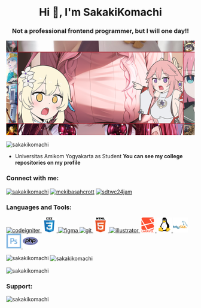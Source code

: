<h1 align="center">Hi 👋, I'm SakakiKomachi</h1>
<h3 align="center">Not a professional frontend programmer, but I will one day!!</h3>

![logo](https://github.com/SakakiKomachi/profile/blob/main/template%20jadi.png)

<p align="left"> <img src="https://komarev.com/ghpvc/?username=sakakikomachi&label=Profile%20views&color=0e75b6&style=flat" alt="sakakikomachi" /> </p>

- Universitas Amikom Yogyakarta as Student **You can see my college repositories on my profile**

<h3 align="left">Connect with me:</h3>
<p align="left">
<a href="https://twitter.com/sakakikomachi" target="blank"><img align="center" src="https://raw.githubusercontent.com/rahuldkjain/github-profile-readme-generator/master/src/images/icons/Social/twitter.svg" alt="sakakikomachi" height="30" width="40" /></a>
<a href="https://fb.com/mekibasahcrott" target="blank"><img align="center" src="https://raw.githubusercontent.com/rahuldkjain/github-profile-readme-generator/master/src/images/icons/Social/facebook.svg" alt="mekibasahcrott" height="30" width="40" /></a>
<a href="https://instagram.com/sdtwc24jam" target="blank"><img align="center" src="https://raw.githubusercontent.com/rahuldkjain/github-profile-readme-generator/master/src/images/icons/Social/instagram.svg" alt="sdtwc24jam" height="30" width="40" /></a>
</p>

<h3 align="left">Languages and Tools:</h3>
<p align="left"> <a href="https://codeigniter.com" target="_blank" rel="noreferrer"> <img src="https://cdn.worldvectorlogo.com/logos/codeigniter.svg" alt="codeigniter" width="40" height="40"/> </a> <a href="https://www.w3schools.com/css/" target="_blank" rel="noreferrer"> <img src="https://raw.githubusercontent.com/devicons/devicon/master/icons/css3/css3-original-wordmark.svg" alt="css3" width="40" height="40"/> </a> <a href="https://www.figma.com/" target="_blank" rel="noreferrer"> <img src="https://www.vectorlogo.zone/logos/figma/figma-icon.svg" alt="figma" width="40" height="40"/> </a> <a href="https://git-scm.com/" target="_blank" rel="noreferrer"> <img src="https://www.vectorlogo.zone/logos/git-scm/git-scm-icon.svg" alt="git" width="40" height="40"/> </a> <a href="https://www.w3.org/html/" target="_blank" rel="noreferrer"> <img src="https://raw.githubusercontent.com/devicons/devicon/master/icons/html5/html5-original-wordmark.svg" alt="html5" width="40" height="40"/> </a> <a href="https://www.adobe.com/in/products/illustrator.html" target="_blank" rel="noreferrer"> <img src="https://www.vectorlogo.zone/logos/adobe_illustrator/adobe_illustrator-icon.svg" alt="illustrator" width="40" height="40"/> </a> <a href="https://laravel.com/" target="_blank" rel="noreferrer"> <img src="https://raw.githubusercontent.com/devicons/devicon/master/icons/laravel/laravel-plain-wordmark.svg" alt="laravel" width="40" height="40"/> </a> <a href="https://www.linux.org/" target="_blank" rel="noreferrer"> <img src="https://raw.githubusercontent.com/devicons/devicon/master/icons/linux/linux-original.svg" alt="linux" width="40" height="40"/> </a> <a href="https://www.mysql.com/" target="_blank" rel="noreferrer"> <img src="https://raw.githubusercontent.com/devicons/devicon/master/icons/mysql/mysql-original-wordmark.svg" alt="mysql" width="40" height="40"/> </a> <a href="https://www.photoshop.com/en" target="_blank" rel="noreferrer"> <img src="https://raw.githubusercontent.com/devicons/devicon/master/icons/photoshop/photoshop-line.svg"
 alt="photoshop" width="40" height="40"/> </a> <a href="https://www.php.net" target="_blank" rel="noreferrer"> <img src="https://raw.githubusercontent.com/devicons/devicon/master/icons/php/php-original.svg" alt="php" width="40" height="40"/> </a> </p>



<p><img align="left" src="https://github-readme-stats.vercel.app/api/top-langs?username=sakakikomachi&show_icons=true&locale=en&layout=compact" alt="sakakikomachi" /></p>

<p>&nbsp;<img align="center" src="https://github-readme-stats.vercel.app/api?username=sakakikomachi&show_icons=true&locale=en" alt="sakakikomachi" /></p>

<p><img align="center" src="https://github-readme-streak-stats.herokuapp.com/?user=sakakikomachi&" alt="sakakikomachi" /></p>

<h3 align="left">Support:</h3>
<p><a href="https://ko-fi.com/sakakikomachi"> <img align="left" src="https://cdn.ko-fi.com/cdn/kofi3.png?v=3" height="50" width="210" alt="sakakikomachi" /></a></p><br><br>
